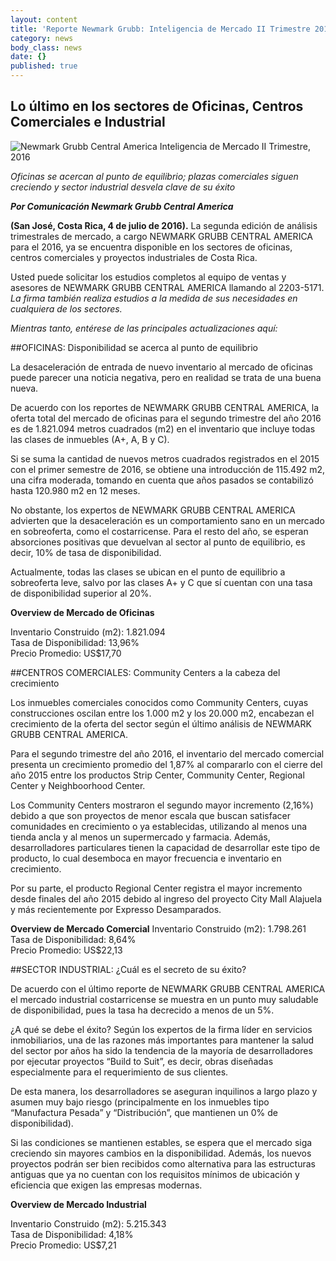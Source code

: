 ```yaml
---
layout: content
title: 'Reporte Newmark Grubb: Inteligencia de Mercado II Trimestre 2016'
category: news
body_class: news
date: {}
published: true
---
```

## **Lo último en los sectores de Oficinas, Centros Comerciales e Industrial**

![Newmark Grubb Central America Inteligencia de Mercado II Trimestre, 2016](/news/Inteligencia-de-mercado-NG-II-T-2016.jpg)

_Oficinas se acercan al punto de equilibrio; plazas comerciales siguen creciendo y sector industrial desvela clave de su éxito_

**_Por Comunicación Newmark Grubb Central America_**

**(San José, Costa Rica, 4 de julio de 2016).** La segunda edición de análisis trimestrales de mercado, a cargo NEWMARK GRUBB CENTRAL AMERICA para el 2016, ya se encuentra disponible en los sectores de oficinas, centros comerciales y proyectos industriales de Costa Rica.

Usted puede solicitar los estudios completos al equipo de ventas y asesores de NEWMARK GRUBB CENTRAL AMERICA  llamando al 2203-5171. _La firma también realiza estudios a la medida de sus necesidades en cualquiera de los sectores._

_Mientras tanto, entérese de las principales actualizaciones aquí:_

##OFICINAS: Disponibilidad se acerca al punto de equilibrio

La desaceleración de entrada de nuevo inventario al mercado de oficinas puede parecer una noticia negativa, pero en realidad se trata de una buena nueva.

De acuerdo con los reportes de NEWMARK GRUBB CENTRAL AMERICA, la oferta total del mercado de oficinas para el segundo trimestre del año 2016 es de 1.821.094 metros cuadrados (m2) en el inventario que incluye todas las clases de inmuebles (A+, A, B y C).

Si se suma la cantidad de nuevos metros cuadrados registrados en el 2015 con el primer semestre de 2016, se obtiene una introducción de 115.492 m2, una cifra moderada, tomando en cuenta que años pasados se contabilizó hasta 120.980 m2 en 12 meses.

No obstante, los expertos de NEWMARK GRUBB CENTRAL AMERICA advierten que la desaceleración es un comportamiento sano en un mercado en sobreoferta, como el costarricense. Para el resto del año, se esperan absorciones positivas que devuelvan al sector al punto de equilibrio, es decir, 10% de tasa de disponibilidad.

Actualmente, todas las clases se ubican en el punto de equilibrio a sobreoferta leve, salvo por las clases A+ y C que sí cuentan con una tasa de disponibilidad superior al 20%.

**Overview de Mercado de Oficinas**

Inventario Construido (m2): 1.821.094<br/>
Tasa de Disponibilidad: 13,96%<br/>
Precio Promedio: US$17,70

##CENTROS COMERCIALES: Community Centers a la cabeza del crecimiento

Los inmuebles comerciales conocidos como Community Centers, cuyas construcciones oscilan entre los 1.000 m2 y los 20.000 m2, encabezan el crecimiento de la oferta del sector según el último análisis de NEWMARK GRUBB CENTRAL AMERICA.

Para el segundo trimestre del año 2016, el inventario del mercado comercial presenta un crecimiento promedio del 1,87% al compararlo con el cierre del año 2015 entre los productos Strip Center, Community Center, Regional Center y Neighboorhood Center.

Los Community Centers mostraron el segundo mayor incremento (2,16%) debido a que son proyectos de menor escala que buscan satisfacer comunidades en crecimiento o ya establecidas, utilizando al menos una tienda ancla y al menos un supermercado y farmacia. Además,  desarrolladores particulares tienen la capacidad de desarrollar este tipo de producto, lo cual desemboca en mayor frecuencia e inventario en crecimiento.

Por su parte, el producto Regional Center registra el mayor incremento desde finales del año 2015 debido al ingreso del proyecto City Mall Alajuela y más recientemente por Expresso Desamparados.

**Overview de Mercado Comercial**
Inventario Construido (m2): 1.798.261<br/>
Tasa de Disponibilidad: 8,64%<br/>
Precio Promedio: US$22,13

##SECTOR INDUSTRIAL: ¿Cuál es el secreto de su éxito?

De acuerdo con el último reporte de NEWMARK GRUBB CENTRAL AMERICA el mercado industrial costarricense se muestra en un punto muy saludable de disponibilidad, pues la tasa ha decrecido a menos de un 5%.

¿A qué se debe el éxito? Según los expertos de la firma líder en servicios inmobiliarios, una de las razones más importantes para mantener la salud del sector por años ha sido la tendencia de la mayoría de desarrolladores por ejecutar proyectos “Build to Suit”, es decir, obras diseñadas especialmente para el requerimiento de sus clientes.

De esta manera, los desarrolladores se aseguran inquilinos a largo plazo y asumen muy bajo riesgo (principalmente en los inmuebles tipo “Manufactura Pesada” y “Distribución”, que mantienen un 0% de disponibilidad).

Si las condiciones se mantienen estables, se espera que el mercado siga creciendo sin mayores cambios en la disponibilidad. Además, los nuevos proyectos podrán ser bien recibidos como alternativa para las estructuras antiguas que ya no cuentan con los requisitos mínimos de ubicación y eficiencia que exigen las empresas modernas.

**Overview de Mercado Industrial**

Inventario Construido (m2): 5.215.343<br/>
Tasa de Disponibilidad: 4,18%<br/>
Precio Promedio: US$7,21

